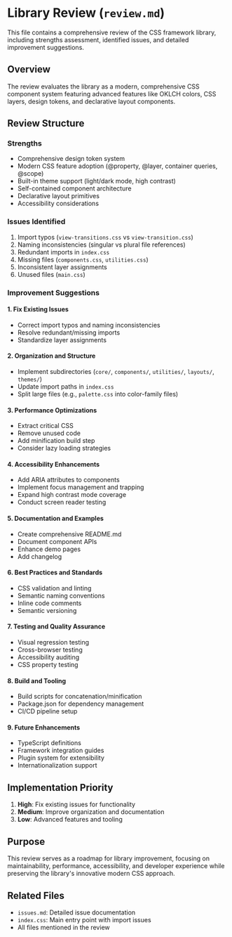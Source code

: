 # Library Review (`review.md`)

This file contains a comprehensive review of the CSS framework library, including strengths assessment, identified issues, and detailed improvement suggestions.

## Overview

The review evaluates the library as a modern, comprehensive CSS component system featuring advanced features like OKLCH colors, CSS layers, design tokens, and declarative layout components.

## Review Structure

### Strengths
- Comprehensive design token system
- Modern CSS feature adoption (@property, @layer, container queries, @scope)
- Built-in theme support (light/dark mode, high contrast)
- Self-contained component architecture
- Declarative layout primitives
- Accessibility considerations

### Issues Identified
1. Import typos (`view-transitions.css` vs `view-transition.css`)
2. Naming inconsistencies (singular vs plural file references)
3. Redundant imports in `index.css`
4. Missing files (`components.css`, `utilities.css`)
5. Inconsistent layer assignments
6. Unused files (`main.css`)

### Improvement Suggestions

#### 1. Fix Existing Issues
- Correct import typos and naming inconsistencies
- Resolve redundant/missing imports
- Standardize layer assignments

#### 2. Organization and Structure
- Implement subdirectories (`core/`, `components/`, `utilities/`, `layouts/`, `themes/`)
- Update import paths in `index.css`
- Split large files (e.g., `palette.css` into color-family files)

#### 3. Performance Optimizations
- Extract critical CSS
- Remove unused code
- Add minification build step
- Consider lazy loading strategies

#### 4. Accessibility Enhancements
- Add ARIA attributes to components
- Implement focus management and trapping
- Expand high contrast mode coverage
- Conduct screen reader testing

#### 5. Documentation and Examples
- Create comprehensive README.md
- Document component APIs
- Enhance demo pages
- Add changelog

#### 6. Best Practices and Standards
- CSS validation and linting
- Semantic naming conventions
- Inline code comments
- Semantic versioning

#### 7. Testing and Quality Assurance
- Visual regression testing
- Cross-browser testing
- Accessibility auditing
- CSS property testing

#### 8. Build and Tooling
- Build scripts for concatenation/minification
- Package.json for dependency management
- CI/CD pipeline setup

#### 9. Future Enhancements
- TypeScript definitions
- Framework integration guides
- Plugin system for extensibility
- Internationalization support

## Implementation Priority

1. **High**: Fix existing issues for functionality
2. **Medium**: Improve organization and documentation
3. **Low**: Advanced features and tooling

## Purpose

This review serves as a roadmap for library improvement, focusing on maintainability, performance, accessibility, and developer experience while preserving the library's innovative modern CSS approach.

## Related Files

- `issues.md`: Detailed issue documentation
- `index.css`: Main entry point with import issues
- All files mentioned in the review
